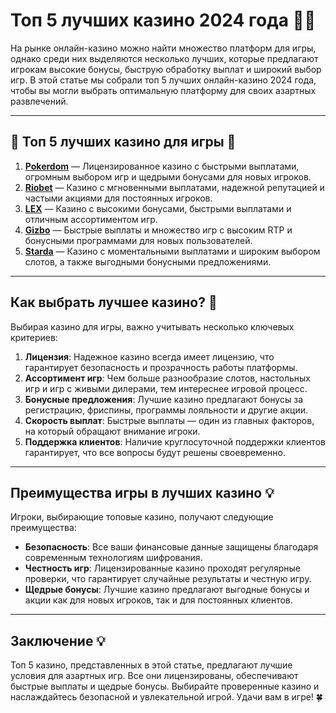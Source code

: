 # Топ 5 лучших казино 2024 года 🎰💎

На рынке онлайн-казино можно найти множество платформ для игры, однако среди них выделяются несколько лучших, которые предлагают игрокам высокие бонусы, быструю обработку выплат и широкий выбор игр. В этой статье мы собрали топ 5 лучших онлайн-казино 2024 года, чтобы вы могли выбрать оптимальную платформу для своих азартных развлечений.

---

## 🎲 Топ 5 лучших казино для игры 🎲

1. **[Pokerdom](https://brandplay.link/4k77v2yx)** — Лицензированное казино с быстрыми выплатами, огромным выбором игр и щедрыми бонусами для новых игроков.
2. **[Riobet](https://brandplay.link/7xBLTPyj)** — Казино с мгновенными выплатами, надежной репутацией и частыми акциями для постоянных игроков.
3. **[LEX](https://brandplay.link/zW4hdDFV)** — Казино с высокими бонусами, быстрыми выплатами и отличным ассортиментом игр.
4. **[Gizbo](https://brandplay.link/bprXw4YV)** — Быстрые выплаты и множество игр с высоким RTP и бонусными программами для новых пользователей.
5. **[Starda](https://brandplay.link/fB7xwRFL)** — Казино с моментальными выплатами и широким выбором слотов, а также выгодными бонусными предложениями.

---

## Как выбрать лучшее казино? 🎯

Выбирая казино для игры, важно учитывать несколько ключевых критериев:

1. **Лицензия**: Надежное казино всегда имеет лицензию, что гарантирует безопасность и прозрачность работы платформы.
2. **Ассортимент игр**: Чем больше разнообразие слотов, настольных игр и игр с живыми дилерами, тем интереснее игровой процесс.
3. **Бонусные предложения**: Лучшие казино предлагают бонусы за регистрацию, фриспины, программы лояльности и другие акции.
4. **Скорость выплат**: Быстрые выплаты — один из главных факторов, на который обращают внимание игроки.
5. **Поддержка клиентов**: Наличие круглосуточной поддержки клиентов гарантирует, что все вопросы будут решены своевременно.

---

## Преимущества игры в лучших казино 💡

Игроки, выбирающие топовые казино, получают следующие преимущества:

- **Безопасность**: Все ваши финансовые данные защищены благодаря современным технологиям шифрования.
- **Честность игр**: Лицензированные казино проходят регулярные проверки, что гарантирует случайные результаты и честную игру.
- **Щедрые бонусы**: Лучшие казино предлагают выгодные бонусы и акции как для новых игроков, так и для постоянных клиентов.

---

## Заключение 💡

Топ 5 казино, представленных в этой статье, предлагают лучшие условия для азартных игр. Все они лицензированы, обеспечивают быстрые выплаты и щедрые бонусы. Выбирайте проверенные казино и наслаждайтесь безопасной и увлекательной игрой. Удачи вам в игре! 🍀
